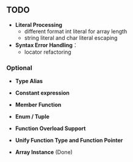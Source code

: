 ## TODO

- **Literal Processing**  
  + different format int literal for array length
  + string literal and char literal escaping
- **Syntax Error Handling**：
  - locator refactoring  
    
  

### Optional

- **Type Alias**

- **Constant expression**

- **Member Function**

- **Enum / Tuple**

- **Function Overload Support**  
- **Unify Function Type and Function Pointer**  
- **Array Instance**  (Done)